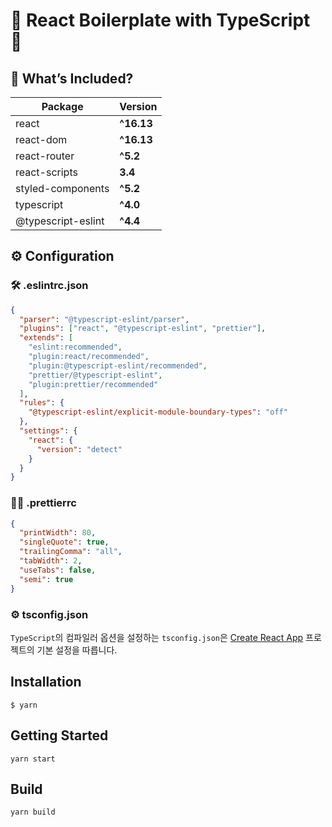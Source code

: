 # 💎 React Boilerplate with TypeScript 💎

## 💁 What’s Included?

| Package            | Version    |
| ------------------ | ---------- |
| react              | **^16.13** |
| react-dom          | **^16.13** |
| react-router       | **^5.2**   |
| react-scripts      | **3.4**    |
| styled-components  | **^5.2**   |
| typescript         | **^4.0**   |
| @typescript-eslint | **^4.4**   |

## ⚙️ Configuration

### 🛠 .eslintrc.json

```json
{
  "parser": "@typescript-eslint/parser",
  "plugins": ["react", "@typescript-eslint", "prettier"],
  "extends": [
    "eslint:recommended",
    "plugin:react/recommended",
    "plugin:@typescript-eslint/recommended",
    "prettier/@typescript-eslint",
    "plugin:prettier/recommended"
  ],
  "rules": {
    "@typescript-eslint/explicit-module-boundary-types": "off"
  },
  "settings": {
    "react": {
      "version": "detect"
    }
  }
}
```

### 🧑‍🎨 .prettierrc

```json
{
  "printWidth": 80,
  "singleQuote": true,
  "trailingComma": "all",
  "tabWidth": 2,
  "useTabs": false,
  "semi": true
}
```

### ⚙️ tsconfig.json

`TypeScript`의 컴파일러 옵션을 설정하는 `tsconfig.json`은 [Create React App](https://github.com/facebook/create-react-app) 프로젝트의 기본 설정을 따릅니다.

## Installation

```
$ yarn
```

## Getting Started

```
yarn start
```

## Build

```
yarn build
```

